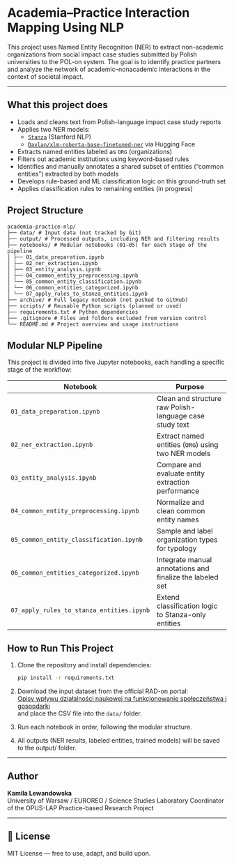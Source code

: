 # Academia–Practice Interaction Mapping Using NLP

This project uses Named Entity Recognition (NER) to extract non-academic organizations from social impact case studies submitted by Polish universities to the POL-on system. The goal is to identify practice partners and analyze the network of academic–nonacademic interactions in the context of societal impact.

---

##  What this project does

- Loads and cleans text from Polish-language impact case study reports
- Applies two NER models:
  - [`Stanza`](https://github.com/stanfordnlp/stanza) (Stanford NLP)
  - [`Davlan/xlm-roberta-base-finetuned-ner`](https://huggingface.co/Davlan/xlm-roberta-base-ner-hrl) via Hugging Face
- Extracts named entities labeled as `ORG` (organizations)
- Filters out academic institutions using keyword-based rules
- Identifies and manually annotates a shared subset of entities (“common entities”) extracted by both models
- Develops rule-based and ML classification logic on this ground-truth set
- Applies classification rules to remaining entities (in progress)

## Project Structure
```
academia-practice-nlp/
├── data/ # Input data (not tracked by Git)
├── output/ # Processed outputs, including NER and filtering results
├── notebooks/ # Modular notebooks (01–05) for each stage of the pipeline
│ ├── 01_data_preparation.ipynb
│ ├── 02_ner_extraction.ipynb
│ ├── 03_entity_analysis.ipynb
│ ├── 04_common_entity_preprocessing.ipynb
│ └── 05_common_entity_classification.ipynb
│ └── 06_common_entities_categorized.ipynb
│ └── 07_apply_rules_to_stanza_entities.ipynb
├── archive/ # Full legacy notebook (not pushed to GitHub)
├── scripts/ # Reusable Python scripts (planned or used)
├── requirements.txt # Python dependencies
├── .gitignore # Files and folders excluded from version control
└── README.md # Project overview and usage instructions
```

## Modular NLP Pipeline

This project is divided into five Jupyter notebooks, each handling a specific stage of the workflow:

| Notebook | Purpose |
|----------|---------|
| `01_data_preparation.ipynb` | Clean and structure raw Polish-language case study text |
| `02_ner_extraction.ipynb`   | Extract named entities (`ORG`) using two NER models |
| `03_entity_analysis.ipynb`  | Compare and evaluate entity extraction performance |
| `04_common_entity_preprocessing.ipynb` | Normalize and clean common entity names |
| `05_common_entity_classification.ipynb` | Sample and label organization types for typology |
| `06_common_entities_categorized.ipynb` | Integrate manual annotations and finalize the labeled set |
| `07_apply_rules_to_stanza_entities.ipynb` | Extend classification logic to Stanza-only entities |

## How to Run This Project


1. Clone the repository and install dependencies:
   ```bash
   pip install -r requirements.txt
   ```

2. Download the input dataset from the official RAD-on portal:  
   [Opisy wpływu działalności naukowej na funkcjonowanie społeczeństwa i gospodarki](https://radon.nauka.gov.pl/dane/opisy-wplywu-dzialalnosci-naukowej-na-funkcjonowanie-spoleczenstwa-i-gospodarki)  
   and place the CSV file into the `data/` folder.

3. Run each notebook in order, following the modular structure.

4. All outputs (NER results, labeled entities, trained models) will be saved to the output/ folder.



---

## Author

**Kamila Lewandowska**  
University of Warsaw / EUROREG / Science Studies Laboratory
Coordinator of the OPUS-LAP Practice-based Research Project

---

## 📄 License

MIT License — free to use, adapt, and build upon.

